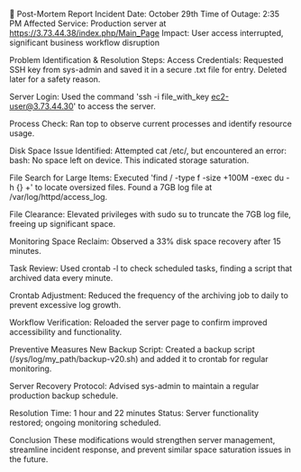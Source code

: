 📝 Post-Mortem Report
Incident Date: October 29th
Time of Outage: 2:35 PM
Affected Service: Production server at https://3.73.44.38/index.php/Main_Page
Impact: User access interrupted, significant business workflow disruption

Problem Identification & Resolution Steps:
Access Credentials: Requested SSH key from sys-admin and saved it in a secure .txt file for entry. Deleted later for a safety reason.

Server Login: Used the command 'ssh -i file_with_key ec2-user@3.73.44.30' to access the server.

Process Check: Ran top to observe current processes and identify resource usage.

Disk Space Issue Identified: Attempted cat /etc/, but encountered an error: bash: No space left on device. This indicated storage saturation.

File Search for Large Items: Executed 'find / -type f -size +100M -exec du -h {} +' to locate oversized files. Found a 7GB log file at /var/log/httpd/access_log.

File Clearance: Elevated privileges with sudo su to truncate the 7GB log file, freeing up significant space.

Monitoring Space Reclaim: Observed a 33% disk space recovery after 15 minutes.

Task Review: Used crontab -l to check scheduled tasks, finding a script that archived data every minute.

Crontab Adjustment: Reduced the frequency of the archiving job to daily to prevent excessive log growth.

Workflow Verification: Reloaded the server page to confirm improved accessibility and functionality.

Preventive Measures
New Backup Script: Created a backup script (/sys/log/my_path/backup-v20.sh) and added it to crontab for regular monitoring.

Server Recovery Protocol: Advised sys-admin to maintain a regular production backup schedule.

Resolution Time: 1 hour and 22 minutes
Status: Server functionality restored; ongoing monitoring scheduled.



Conclusion
These modifications would strengthen server management, streamline incident response, and prevent similar space saturation issues in the future.







